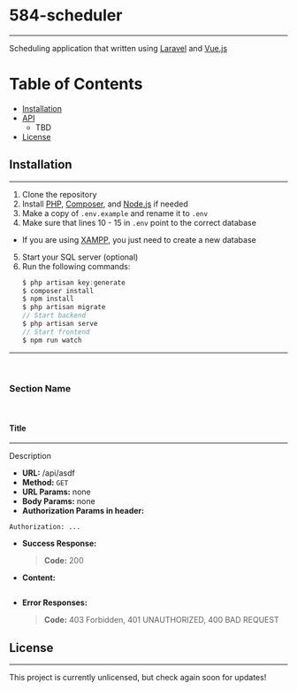 # 584-scheduler

---

Scheduling application that written using [Laravel](https://laravel.com/) and [Vue.js](https://vuejs.org/)

# Table of Contents
- [Installation](#installiation)
- [API](#api)
    * TBD
- [License](#license)
## Installation
---
1. Clone the repository
2. Install [PHP](https://www.php.net/downloads), [Composer](https://getcomposer.org/download/), and [Node.js](https://nodejs.org/en/) if needed
3. Make a copy of `.env.example` and rename it to `.env`
4. Make sure that lines 10 - 15 in `.env` point to the correct database
  * If you are using [XAMPP](https://www.apachefriends.org/download.html), you just need to create a new database
5. Start your SQL server (optional)
6. Run the following commands:
    ```js
    $ php artisan key:generate
    $ composer install
    $ npm install
    $ php artisan migrate
    // Start backend
    $ php artisan serve
    // Start frontend
    $ npm run watch
    ```
---

<br>

### **Section Name**

<br>

#### Title
---
Description
* **URL:**
/api/asdf
* **Method:**
`GET`
* **URL Params:**
none
* **Body Params:**
none
* **Authorization Params in header:**
```
Authorization: ...
```
* **Success Response:**
  > **Code:** 200 
* **Content:**
```js

```
* **Error Responses:**
  > **Code:** 403 Forbidden, 401 UNAUTHORIZED, 400 BAD REQUEST

## License
---
This project is currently unlicensed, but check again soon for updates!